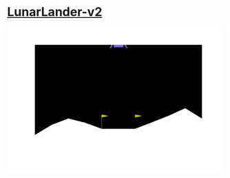 # [LunarLander-v2](http://gym.openai.com/envs/LunarLander-v2/)
![LunarLander-v2 Solutionn](animation.gif)
